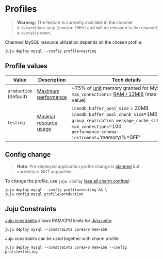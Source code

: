 # Profiles

> **Warning:** The feature is currently available in the channel `8.0/candidate` only (revision 186+) and will be released to the channel `8.0/stable` soon.

Charmed MySQL resource utilization depends on the chosen profile:

```shell
juju deploy mysql --config profile=testing
```

## Profile values

|Value|Description|Tech details|
| --- | --- | ----- |
|`production`<br>(default)|[Maximum performance]| ~75% of [unit] memory granted for MySQL<br/>`max_connections`= [RAM / 12MiB] (max safe value)|
|`testing`|[Minimal resource usage]| `innodb_buffer_pool_size` = 20MB<br/> `innodb_buffer_pool_chunk_size`=1MB<br/> `group_replication_message_cache_size`=128MB<br/>`max_connections`=100<br/> `performance-schema-instrument`='memory/%=OFF' |

## Config change

> **Note**: Pre-deployed application profile change is [planned](https://warthogs.atlassian.net/browse/DPE-2404) but currently is NOT supported.

To change the profile, use `juju config` ([see all charm configs](https://charmhub.io/mysql/configure#profile)):
```shell
juju deploy mysql --config profile=testing && \
juju config mysql profile=production
```

## Juju Constraints

[Juju constraints](https://juju.is/docs/juju/constraint) allows RAM/CPU limits for [Juju units](https://juju.is/docs/juju/unit):

```shell
juju deploy mysql --constraints cores=8 mem=16G
```

Juju constraints can be used together with charm profile:

```shell
juju deploy mysql --constraints cores=8 mem=16G --config profile=testing
```

<!-- Links -->

[Maximum performance]: https://github.com/canonical/mysql-operator/blob/main/lib/charms/mysql/v0/mysql.py#L766-L775

[unit]: https://juju.is/docs/juju/unit

[RAM / 12MiB]: https://github.com/canonical/mysql-operator/blob/53e54745f47b6d2184c54386ee984792cb939152/lib/charms/mysql/v0/mysql.py#L2092

[Minimal resource usage]: https://github.com/canonical/mysql-operator/blob/main/lib/charms/mysql/v0/mysql.py#L759-L764
